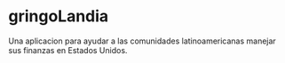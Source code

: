 # gringoLandia
Una aplicacion para ayudar a las comunidades latinoamericanas manejar sus finanzas en Estados Unidos.
